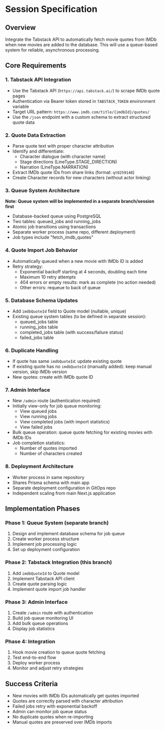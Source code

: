 # Session Specification

## Overview

Integrate the Tabstack API to automatically fetch movie quotes from IMDb when new movies are added to the database. This will use a queue-based system for reliable, asynchronous processing.

## Core Requirements

### 1. Tabstack API Integration
- Use the Tabstack API (`https://api.tabstack.ai/`) to scrape IMDb quote pages
- Authentication via Bearer token stored in `TABSTACK_TOKEN` environment variable
- Target URL pattern: `https://www.imdb.com/title/{imdbId}/quotes/`
- Use the `/json` endpoint with a custom schema to extract structured quote data

### 2. Quote Data Extraction
- Parse quote text with proper character attribution
- Identify and differentiate:
  - Character dialogue (with character name)
  - Stage directions (LineType.STAGE_DIRECTION)
  - Narration (LineType.NARRATION)
- Extract IMDb quote IDs from share links (format: `qt0259148`)
- Create Character records for new characters (without actor linking)

### 3. Queue System Architecture
**Note: Queue system will be implemented in a separate branch/session first**
- Database-backed queue using PostgreSQL
- Two tables: queued_jobs and running_jobs
- Atomic job transitions using transactions
- Separate worker process (same repo, different deployment)
- Job types include "fetch_imdb_quotes"

### 4. Quote Import Job Behavior
- Automatically queued when a new movie with IMDb ID is added
- Retry strategy:
  - Exponential backoff starting at 4 seconds, doubling each time
  - Maximum 10 retry attempts
  - 404 errors or empty results: mark as complete (no action needed)
  - Other errors: requeue to back of queue

### 5. Database Schema Updates
- Add `imdbQuoteId` field to Quote model (nullable, unique)
- Existing queue system tables (to be defined in separate session):
  - queued_jobs table
  - running_jobs table
  - completed_jobs table (with success/failure status)
  - failed_jobs table

### 6. Duplicate Handling
- If quote has same `imdbQuoteId`: update existing quote
- If existing quote has no `imdbQuoteId` (manually added): keep manual version, skip IMDb version
- New quotes: create with IMDb quote ID

### 7. Admin Interface
- New `/admin` route (authentication required)
- Initially view-only for job queue monitoring:
  - View queued jobs
  - View running jobs
  - View completed jobs (with import statistics)
  - View failed jobs
- Bulk queue operation: queue quote fetching for existing movies with IMDb IDs
- Job completion statistics:
  - Number of quotes imported
  - Number of characters created

### 8. Deployment Architecture
- Worker process in same repository
- Shares Prisma schema with main app
- Separate deployment configuration in GitOps repo
- Independent scaling from main Next.js application

## Implementation Phases

### Phase 1: Queue System (separate branch)
1. Design and implement database schema for job queue
2. Create worker process structure
3. Implement job processing logic
4. Set up deployment configuration

### Phase 2: Tabstack Integration (this branch)
1. Add `imdbQuoteId` to Quote model
2. Implement Tabstack API client
3. Create quote parsing logic
4. Implement quote import job handler

### Phase 3: Admin Interface
1. Create `/admin` route with authentication
2. Build job queue monitoring UI
3. Add bulk queue operations
4. Display job statistics

### Phase 4: Integration
1. Hook movie creation to queue quote fetching
2. Test end-to-end flow
3. Deploy worker process
4. Monitor and adjust retry strategies

## Success Criteria
- New movies with IMDb IDs automatically get quotes imported
- Quotes are correctly parsed with character attribution
- Failed jobs retry with exponential backoff
- Admin can monitor job queue status
- No duplicate quotes when re-importing
- Manual quotes are preserved over IMDb imports